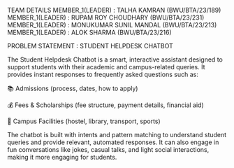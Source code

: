 TEAM DETAILS
MEMBER_1(LEADER) : TALHA KAMRAN (BWU/BTA/23/189)
MEMBER_1(LEADER) : RUPAM ROY CHOUDHARY (BWU/BTA/23/231)
MEMBER_1(LEADER) : MONUKUMAR SUNIL MANDAL (BWU/BTA/23/213)
MEMBER_1(LEADER) : ALOK SHARMA (BWU/BTA/23/216)

PROBLEM STATEMENT : STUDENT HELPDESK CHATBOT

The Student Helpdesk Chatbot is a smart, interactive assistant designed to support students with their academic and campus-related queries. It provides instant responses to frequently asked questions such as:

📚 Admissions (process, dates, how to apply)

💰 Fees & Scholarships (fee structure, payment details, financial aid)

🏫 Campus Facilities (hostel, library, transport, sports)

The chatbot is built with intents and pattern matching to understand student queries and provide relevant, automated responses. It can also engage in fun conversations like jokes, casual talks, and light social interactions, making it more engaging for students.
